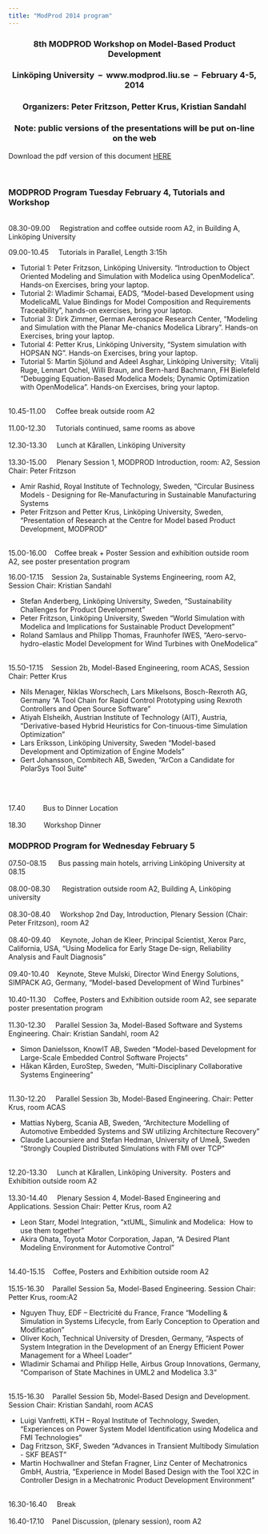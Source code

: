 ```yaml
---
title: "ModProd 2014 program"
---
```

<h3 style="text-align: center;">8th MODPROD Workshop on Model-Based Product Development</h3>
<h3 style="text-align: center;">Linköping University&nbsp; –&nbsp; www.modprod.liu.se&nbsp; –&nbsp; February 4-5, 2014</h3>
<h3 style="text-align: center;">Organizers: Peter Fritzson, Petter Krus, Kristian Sandahl</h3>
<h3 style="text-align: center;">Note: public versions of the presentations will be put on-line on the web</h3>
<p>Download the pdf version of this document <a href="/images/docs/modprod2014/modprod_def.pdf">HERE</a></p>
<p>&nbsp;</p>
<h3>MODPROD Program Tuesday February 4, Tutorials and Workshop</h3>
<p><br /> 08.30-09.00 &nbsp;&nbsp;&nbsp; Registration and coffee outside room A2, in Building A, Linköping University</p>
<p>09.00-10.45 &nbsp;&nbsp;&nbsp; Tutorials in Parallel, Length 3:15h</p>
<ul>
<li>Tutorial 1: Peter Fritzson, Linköping University. “Introduction to Object Oriented Modeling and Simulation with Modelica using OpenModelica”. Hands-on Exercises, bring your laptop.</li>
<li>Tutorial 2: Wladimir Schamai, EADS, “Model-based Development using ModelicaML Value Bindings for Model Composition and Requirements Traceability”, hands-on exercises, bring your laptop.</li>
<li>Tutorial 3: Dirk Zimmer, German Aerospace Research Center, “Modeling and Simulation with the Planar Me-chanics Modelica Library”. Hands-on Exercises, bring your laptop.</li>
<li>Tutorial 4: Petter Krus, Linköping University, “System simulation with HOPSAN NG”. Hands-on Exercises, bring your laptop.</li>
<li>Tutorial 5: Martin Sjölund and Adeel Asghar, Linköping University;&nbsp; Vitalij Ruge, Lennart Ochel, Willi Braun, and Bern-hard Bachmann, FH Bielefeld “Debugging Equation-Based Modelica Models; Dynamic Optimization with OpenModelica”. Hands-on Exercises, bring your laptop.</li>
</ul>
<p><br /> 10.45-11.00 &nbsp;&nbsp;&nbsp; Coffee break outside room A2<br /> <br /> 11.00-12.30 &nbsp;&nbsp;&nbsp; Tutorials continued, same rooms as above<br /> <br /> 12.30-13.30 &nbsp;&nbsp;&nbsp; Lunch at Kårallen, Linköping University<br /> <br /> 13.30-15.00 &nbsp;&nbsp;&nbsp; Plenary Session 1, MODPROD Introduction, room: A2, Session Chair: Peter Fritzson</p>
<ul>
<li>Amir Rashid, Royal Institute of Technology, Sweden, “Circular Business Models - Designing for Re-Manufacturing in Sustainable Manufacturing Systems</li>
<li>Peter Fritzson and Petter Krus, Linköping University, Sweden, “Presentation of Research at the Centre for Model based Product Development, MODPROD”</li>
</ul>
<p><br /> 15.00-16.00&nbsp;&nbsp;&nbsp; Coffee break + Poster Session and exhibition outside room A2, see poster presentation program</p>
<p>16.00-17.15&nbsp;&nbsp;&nbsp; Session 2a, Sustainable Systems Engineering, room A2, Session Chair: Kristian Sandahl</p>
<ul>
<li>Stefan Anderberg, Linköping University, Sweden, “Sustainability Challenges for Product Development”</li>
<li>Peter Fritzson, Linköping University, Sweden “World Simulation with Modelica and Implications for Sustainable Product Development”</li>
<li>Roland Samlaus and Philipp Thomas, Fraunhofer IWES, “Aero-servo-hydro-elastic Model Development for Wind Turbines with OneModelica”</li>
</ul>
<p><br />15.50-17.15&nbsp;&nbsp;&nbsp; Session 2b, Model-Based Engineering, room ACAS, Session Chair: Petter Krus</p>
<ul>
<li>Nils Menager, Niklas Worschech, Lars Mikelsons, Bosch-Rexroth AG, Germany “A Tool Chain for Rapid Control Prototyping using Rexroth Controllers and Open Source Software”</li>
<li>Atiyah Elsheikh, Austrian Institute of Technology (AIT), Austria, “Derivative-based Hybrid Heuristics for Con-tinuous-time Simulation Optimization”</li>
<li>Lars Eriksson, Linköping University, Sweden “Model-based Development and Optimization of Engine Models”</li>
<li>Gert Johansson, Combitech AB, Sweden, “ArCon a Candidate for PolarSys Tool Suite”</li>
</ul>
<p>&nbsp;</p>
<p><br /> 17.40&nbsp;&nbsp;&nbsp; &nbsp;&nbsp;&nbsp;&nbsp; Bus to Dinner Location<br /> <br /> 18.30 &nbsp;&nbsp;&nbsp; &nbsp;&nbsp;&nbsp; Workshop Dinner <br /> </p>
<h3>MODPROD Program for Wednesday February 5</h3>
<p>07.50-08.15&nbsp; &nbsp;&nbsp;&nbsp; Bus passing main hotels, arriving Linköping University at 08.15<br /> <br /> 08.00-08.30&nbsp; &nbsp;&nbsp;&nbsp; Registration outside room A2, Building A, Linköping university<br /> <br /> 08.30-08.40 &nbsp;&nbsp;&nbsp; Workshop 2nd Day, Introduction, Plenary Session (Chair: Peter Fritzson), room A2<br /> <br /> 08.40-09.40 &nbsp;&nbsp;&nbsp; Keynote, Johan de Kleer, Principal Scientist, Xerox Parc, California, USA, “Using Modelica for Early Stage De-sign, Reliability Analysis and Fault Diagnosis”<br /> <br /> 09.40-10.40&nbsp;&nbsp;&nbsp; Keynote, Steve Mulski, Director Wind Energy Solutions, SIMPACK AG, Germany, “Model-based Development of Wind Turbines”<br /> <br /> 10.40-11.30&nbsp;&nbsp;&nbsp; Coffee, Posters and Exhibition outside room A2, see separate poster presentation program<br /> <br /> 11.30-12.30 &nbsp;&nbsp;&nbsp; Parallel Session 3a, Model-Based Software and Systems Engineering. Chair: Kristian Sandahl, room A2</p>
<ul>
<li>Simon Danielsson, KnowIT AB, Sweden “Model-based Development for Large-Scale Embedded Control Software Projects”</li>
<li>Håkan Kården, EuroStep, Sweden, “Multi-Disciplinary Collaborative Systems Engineering”</li>
</ul>
<p><br /> 11.30-12.20 &nbsp;&nbsp;&nbsp; Parallel Session 3b, Model-Based Engineering. Chair: Petter Krus, room ACAS</p>
<ul>
<li>Mattias Nyberg, Scania AB, Sweden, “Architecture Modelling of Automotive Embedded Systems and SW utilizing Architecture Recovery”</li>
<li>Claude Lacoursiere and Stefan Hedman, University of Umeå, Sweden “Strongly Coupled Distributed Simulations with FMI over TCP”</li>
</ul>
<p><br /> 12.20-13.30 &nbsp;&nbsp;&nbsp; Lunch at Kårallen, Linköping University.&nbsp; Posters and Exhibition outside room A2<br /> <br /> 13.30-14.40 &nbsp;&nbsp;&nbsp; Plenary Session 4, Model-Based Engineering and Applications. Session Chair: Petter Krus, room A2</p>
<ul>
<li>Leon Starr, Model Integration, “xtUML, Simulink and Modelica:&nbsp; How to use them together”</li>
<li>Akira Ohata, Toyota Motor Corporation, Japan, “A Desired Plant Modeling Environment for Automotive Control”</li>
</ul>
<p><br /> 14.40-15.15&nbsp;&nbsp;&nbsp; Coffee, Posters and Exhibition outside room A2<br /> <br /> 15.15-16.30&nbsp;&nbsp;&nbsp; Parallel Session 5a, Model-Based Engineering. Session Chair: Petter Krus, room:A2</p>
<ul>
<li>Nguyen Thuy, EDF – Electricité du France, France “Modelling &amp; Simulation in Systems Lifecycle, from Early Conception to Operation and Modification”</li>
<li>Oliver Koch, Technical University of Dresden, Germany, “Aspects of System Integration in the Development of an Energy Efficient Power Management for a Wheel Loader”</li>
<li>Wladimir Schamai and Philipp Helle, Airbus Group Innovations, Germany, “Comparison of State Machines in UML2 and Modelica 3.3”</li>
</ul>
<p><br /> 15.15-16.30&nbsp;&nbsp;&nbsp; Parallel Session 5b, Model-Based Design and Development. Session Chair: Kristian Sandahl, room ACAS</p>
<ul>
<li>Luigi Vanfretti, KTH – Royal Institute of Technology, Sweden, “Experiences on Power System Model Identification using Modelica and FMI Technologies”</li>
<li>Dag Fritzson, SKF, Sweden “Advances in Transient Multibody Simulation - SKF BEAST”</li>
<li>Martin Hochwallner and Stefan Fragner, Linz Center of Mechatronics GmbH, Austria, “Experience in Model Based Design with the Tool X2C in Controller Design in a Mechatronic Product Development Environment”</li>
</ul>
<p><br /> 16.30-16.40 &nbsp;&nbsp;&nbsp; Break<br /> <br /> 16.40-17.10&nbsp;&nbsp;&nbsp; Panel Discussion, (plenary session), room A2</p>